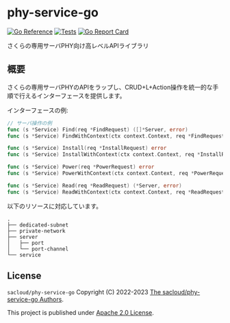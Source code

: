 # phy-service-go

[![Go Reference](https://pkg.go.dev/badge/github.com/sacloud/phy-service-go.svg)](https://pkg.go.dev/github.com/sacloud/phy-service-go)
[![Tests](https://github.com/sacloud/phy-service-go/workflows/Tests/badge.svg)](https://github.com/sacloud/phy-service-go/actions/workflows/tests.yaml)
[![Go Report Card](https://goreportcard.com/badge/github.com/sacloud/phy-service-go)](https://goreportcard.com/report/github.com/sacloud/phy-service-go)


さくらの専用サーバPHY向け高レベルAPIライブラリ  

## 概要

さくらの専用サーバPHYのAPIをラップし、CRUD+L+Action操作を統一的な手順で行えるインターフェースを提供します。  

インターフェースの例:
```go
// サーバ操作の例
func (s *Service) Find(req *FindRequest) ([]*Server, error)
func (s *Service) FindWithContext(ctx context.Context, req *FindRequest) ([]*Server, error)

func (s *Service) Install(req *InstallRequest) error
func (s *Service) InstallWithContext(ctx context.Context, req *InstallRequest) error

func (s *Service) Power(req *PowerRequest) error
func (s *Service) PowerWithContext(ctx context.Context, req *PowerRequest) error

func (s *Service) Read(req *ReadRequest) (*Server, error)
func (s *Service) ReadWithContext(ctx context.Context, req *ReadRequest) (*Server, error)
```

以下のリソースに対応しています。

```console
.
├── dedicated-subnet
├── private-network
├── server
│   ├── port
│   └── port-channel
└── service
```

## License

`sacloud/phy-service-go` Copyright (C) 2022-2023 [The sacloud/phy-service-go Authors](AUTHORS).

This project is published under [Apache 2.0 License](LICENSE.txt).
